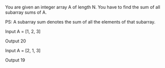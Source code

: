 You are given an integer array A of length N.
You have to find the sum of all subarray sums of A.

PS: A subarray sum denotes the sum of all the elements of that subarray.



Input
A = [1, 2, 3]

Output
20


Input
A = [2, 1, 3]

Output
19
